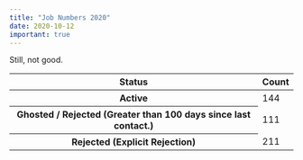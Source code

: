 ```yaml
---
title: "Job Numbers 2020"
date: 2020-10-12
important: true
---
```


Still, not good.


<Table striped>
<thead>
<tr>
<th>Status</th>
<th>Count</th>
</tr>
</thead>
<tbody>
<tr>
<th scope={'row'}>Active</th>
<td>144</td>
</tr>
<tr>
<th scope={'row'}>Ghosted / Rejected (Greater than 100 days since last contact.)</th>
<td>111</td>
</tr>
<tr>
<th scope={'row'}>Rejected (Explicit Rejection)</th>
<td>211</td>
</tr>
</tbody>
</Table>
